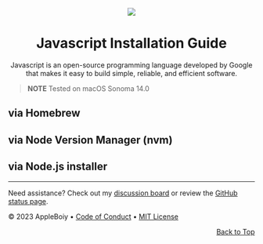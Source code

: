 <a name="top"></a>

<div align="center">
    <a href="https://golang.org/">
        <img src="https://github.com/AppleBoiy/tmp/blob/69123a87769e91fe2bc9f66e87f14feee78bdb61/img/jsicon.png"/>
    </a>
    <h1>Javascript Installation Guide</h1>
        <p>Javascript is an open-source programming language developed by Google that makes it easy to build simple, reliable, and efficient software.</p>
</div>

> **NOTE**
> Tested on macOS Sonoma 14.0

## via Homebrew


## via Node Version Manager (nvm)

## via Node.js installer

---

Need assistance? Check out my [discussion board](https://github.com/AppleBoiy/cs-wiki101/discussions) or review the [GitHub status page](https://www.githubstatus.com).

&copy; 2023 AppleBoiy &bull; [Code of Conduct](https://www.contributor-covenant.org/version/2/1/code_of_conduct/code_of_conduct.md) &bull; [MIT License](LICENSE)

<p align="right"><a href="#top" style=" bottom: 20px; right: 20px;">Back to Top</a></p>
